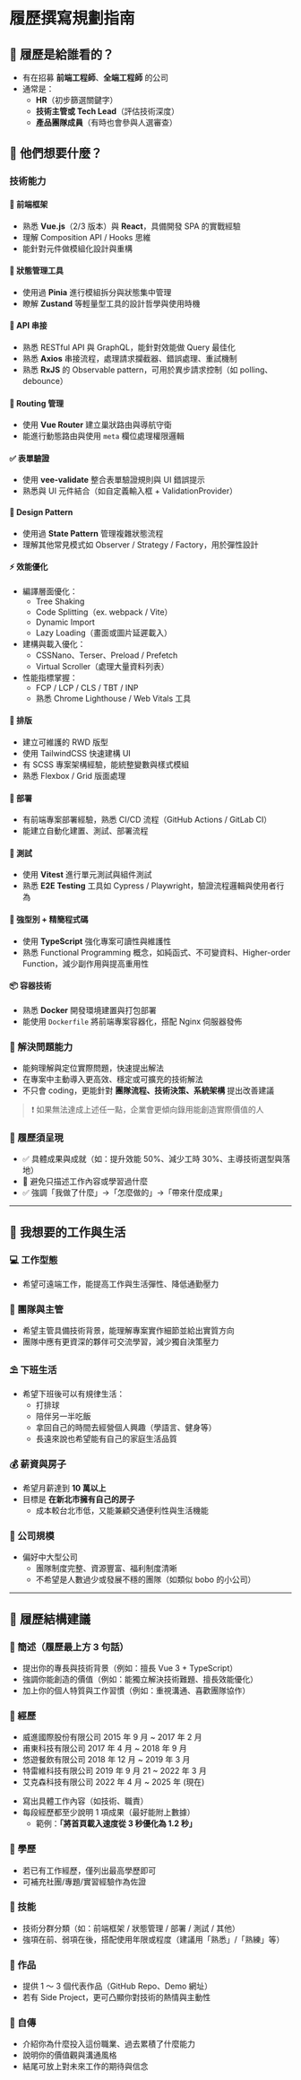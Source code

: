 # 履歷撰寫規劃指南

## 🎯 履歷是給誰看的？

- 有在招募 **前端工程師**、**全端工程師** 的公司
- 通常是：
  - **HR**（初步篩選關鍵字）
  - **技術主管或 Tech Lead**（評估技術深度）
  - **產品團隊成員**（有時也會參與人選審查）

## 🤔 他們想要什麼？

### 技術能力

#### 🔧 前端框架

- 熟悉 **Vue.js**（2/3 版本）與 **React**，具備開發 SPA 的實戰經驗
- 理解 Composition API / Hooks 思維
- 能針對元件做模組化設計與重構

#### 🧠 狀態管理工具

- 使用過 **Pinia** 進行模組拆分與狀態集中管理
- 瞭解 **Zustand** 等輕量型工具的設計哲學與使用時機

#### 🔗 API 串接

- 熟悉 RESTful API 與 GraphQL，能針對效能做 Query 最佳化
- 熟悉 **Axios** 串接流程，處理請求攔截器、錯誤處理、重試機制
- 熟悉 **RxJS** 的 Observable pattern，可用於異步請求控制（如 polling、debounce）

#### 🚦 Routing 管理

- 使用 **Vue Router** 建立巢狀路由與導航守衛
- 能進行動態路由與使用 `meta` 欄位處理權限邏輯

#### ✅ 表單驗證

- 使用 **vee-validate** 整合表單驗證規則與 UI 錯誤提示
- 熟悉與 UI 元件結合（如自定義輸入框 + ValidationProvider）

#### 🎯 Design Pattern

- 使用過 **State Pattern** 管理複雜狀態流程
- 理解其他常見模式如 Observer / Strategy / Factory，用於彈性設計

#### ⚡ 效能優化

- 編譯層面優化：
  - Tree Shaking
  - Code Splitting（ex. webpack / Vite）
  - Dynamic Import
  - Lazy Loading（畫面或圖片延遲載入）
- 建構與載入優化：
  - CSSNano、Terser、Preload / Prefetch
  - Virtual Scroller（處理大量資料列表）
- 性能指標掌握：
  - FCP / LCP / CLS / TBT / INP
  - 熟悉 Chrome Lighthouse / Web Vitals 工具

#### 🧩 排版

- 建立可維護的 RWD 版型
- 使用 TailwindCSS 快速建構 UI
- 有 SCSS 專案架構經驗，能統整變數與樣式模組
- 熟悉 Flexbox / Grid 版面處理

#### 🚀 部署

- 有前端專案部署經驗，熟悉 CI/CD 流程（GitHub Actions / GitLab CI）
- 能建立自動化建置、測試、部署流程

#### 🧪 測試

- 使用 **Vitest** 進行單元測試與組件測試
- 熟悉 **E2E Testing** 工具如 Cypress / Playwright，驗證流程邏輯與使用者行為

#### 💪 強型別 + 精簡程式碼

- 使用 **TypeScript** 強化專案可讀性與維護性
- 熟悉 Functional Programming 概念，如純函式、不可變資料、Higher-order Function，減少副作用與提高重用性

#### 📦 容器技術

- 熟悉 **Docker** 開發環境建置與打包部署
- 能使用 `Dockerfile` 將前端專案容器化，搭配 Nginx 伺服器發佈

### 🧩 解決問題能力

- 能夠理解與定位實際問題，快速提出解法
- 在專案中主動導入更高效、穩定或可擴充的技術解法
- 不只會 coding，更能針對 **團隊流程、技術決策、系統架構** 提出改善建議

> ❗ 如果無法達成上述任一點，企業會更傾向錄用能創造實際價值的人

### 📌 履歷須呈現

- ✅ 具體成果與成就（如：提升效能 50%、減少工時 30%、主導技術選型與落地）
- 🚫 避免只描述工作內容或學習過什麼
- ✅ 強調「我做了什麼」→「怎麼做的」→「帶來什麼成果」

---

## 🧬 我想要的工作與生活

### 💻 工作型態

- 希望可遠端工作，能提高工作與生活彈性、降低通勤壓力

### 🧠 團隊與主管

- 希望主管具備技術背景，能理解專案實作細節並給出實質方向
- 團隊中應有更資深的夥伴可交流學習，減少獨自決策壓力

### ⛱️ 下班生活

- 希望下班後可以有規律生活：
  - 打排球
  - 陪伴另一半吃飯
  - 拿回自己的時間去經營個人興趣（學語言、健身等）
  - 長遠來說也希望能有自己的家庭生活品質

### 💰 薪資與房子

- 希望月薪達到 **10 萬以上**
- 目標是 **在新北市擁有自己的房子**
  - 成本較台北市低，又能兼顧交通便利性與生活機能

### 🏢 公司規模

- 偏好中大型公司
  - 團隊制度完整、資源豐富、福利制度清晰
  - 不希望是人數過少或發展不穩的團隊（如類似 bobo 的小公司）

---

## 📄 履歷結構建議

### 🔹 簡述（履歷最上方 3 句話）

- 提出你的專長與技術背景（例如：擅長 Vue 3 + TypeScript）
- 強調你能創造的價值（例如：能獨立解決技術難題、擅長效能優化）
- 加上你的個人特質與工作習慣（例如：重視溝通、喜歡團隊協作）

### 🔹 經歷
* 威進國際股份有限公司 2015 年 9 月 ~ 2017 年 2 月
* 甫東科技有限公司 2017 年 4 月 ~ 2018 年 9 月
* 悠遊餐飲有限公司 2018 年 12 月 ~ 2019 年 3 月
* 特雷維科技有限公司 2019 年 9 月 21 ~ 2022 年 3 月
* 艾克森科技有限公司 2022 年 4 月 ~ 2025 年 (現在)


- 寫出具體工作內容（如技術、職責）
- 每段經歷都至少說明 1 項成果（最好能附上數據）
  - 範例：**「將首頁載入速度從 3 秒優化為 1.2 秒」**

### 🔹 學歷

- 若已有工作經歷，僅列出最高學歷即可
- 可補充社團/專題/實習經驗作為佐證

### 🔹 技能

- 技術分群分類（如：前端框架 / 狀態管理 / 部署 / 測試 / 其他）
- 強項在前、弱項在後，搭配使用年限或程度（建議用「熟悉」/「熟練」等）

### 🔹 作品

- 提供 1 ～ 3 個代表作品（GitHub Repo、Demo 網址）
- 若有 Side Project，更可凸顯你對技術的熱情與主動性

### 🔹 自傳

- 介紹你為什麼投入這份職業、過去累積了什麼能力
- 說明你的價值觀與溝通風格
- 結尾可放上對未來工作的期待與信念
